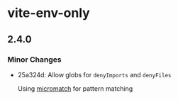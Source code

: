 # vite-env-only

## 2.4.0

### Minor Changes

- 25a324d: Allow globs for `denyImports` and `denyFiles`

  Using [micromatch](https://github.com/micromatch/micromatch) for pattern matching
